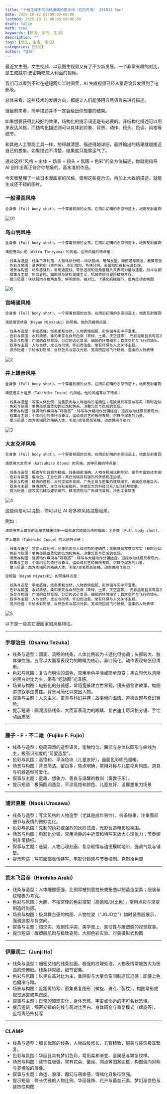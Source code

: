```yaml
---
title: "十组生成不同风格漫画的提示词（豆包可用） 251012 Sun"
date: 2025-10-12 08:00:00+08:00
lastmod: 2025-10-12 08:00:00+08:00
draft: false
math: true
keywords: [想法, 读书, 生活]
description: ""
tags: [想法, 生活, 笔记]
categories: [想法]
author: "猛犸"
---
```


最近文生图，文生视频、以及图生视频又有了不少新发展。一个非常有趣的对比，是生成威尔·史密斯吃意大利面的视频。

我们可以看到不过在短短两年半时间里，AI 生成视频已经从猎奇诡异发展到了电影级。

总体来看，这些技术的发展方向，都是让人们能够用自然语言来进行描述。

但目前来看，简单描述并不一定会给出你想要的结果。

如果想要获得比较好的效果，结构化的提示词还是有必要的。非结构化描述可以用来表达风格，而结构化描述则可以具体到对象、背景、动作、镜头、色调、风格等细节。

和其他人工智能工具一样，想得越清楚、描述得越详细，最终输出的结果就越接近自己的想象。如果描述不清楚，结果就只能靠运气了。

通过这样“风格 + 主体 + 场景 + 镜头 + 氛围 + 色彩”的全方位描述，你就能指导 AI 创作出真正符合你想象的、高水准的作品。

今天我整理了一些日本漫画家的风格，使用这些提示词，再加上大致的描述，就能生成还不错的图片。

### 一般漫画风格

```markdown
全身像 (Full body shot)。一个穿着校服的女孩，在雨后初晴的东京街道上，地面反射着霓虹灯的光芒，空气中弥漫着湿润的气息。
```

![01](https://1-1256632535.cos.ap-beijing.myqcloud.com/img/01.png)

### 鸟山明风格

```markdown
全身像 (Full body shot)。一个穿着校服的女孩，在雨后初晴的东京街道上，地面反射着霓虹灯的光芒，空气中弥漫着湿润的气息。

请使用鸟山明（Akira Toriyama）的风格。这种风格的特点是：

- 线条与造型：线条干净利落，人物体块分明——块状肌肉、硬朗发型。面部通常简洁、表情夸张。机械与道具设计具工业与趣味结合的“卡通机械”感。
- 色彩与氛围：基色鲜明（原色系）、对比强烈，色块分明。金属和机器有光泽处理。
- 场景与构图：动作感强烈，常用速度线、夸张透视和低角度镜头来表现力量与速度。战斗与冒险感十足。
- 叙事与主题：热血冒险、幽默感与轻松英雄主义，机械奇想与冒险精神并存。
- 提示短语：块状肌肉与棱角发型、鲜明原色，强对比、卡通化机械细节、低角度动态构图

```

![6](https://1-1256632535.cos.ap-beijing.myqcloud.com/img/6.png)

### 宫崎骏风格

```markdown
全身像 (Full body shot)。一个穿着校服的女孩，在雨后初晴的东京街道上，地面反射着霓虹灯的光芒，空气中弥漫着湿润的气息。

请使用宫崎骏（Hayao Miyazaki）的风格。他的风格特点是：

- 线条与造型：手绘感强，线条柔和自然，人物表情细腻、形体偏写实中带温柔。
- 色彩与氛围：水彩质感、柔和渐变与自然色调（草绿、土黄、天空蓝等），光影温暖且具有层次。
- 场景与构图：广阔的自然景观、分层的远近景深、细腻的环境细节；喜欢空旷与飞行的镜头。
- 叙事与主题：人与自然、成长与同情，怀旧而治愈，常有环保与人文关怀主题。
- 提示短语：手绘水彩质感、自然色系与层次光影、宽阔田园或飞行场景、温柔的人物表情

```

![2](https://1-1256632535.cos.ap-beijing.myqcloud.com/img/2.png)

### 井上雄彦风格

```markdown
全身像 (Full body shot)。一个穿着校服的女孩，在雨后初晴的东京街道上，地面反射着霓虹灯的光芒，空气中弥漫着湿润的气息。

请使用井上雄彦（Takehiko Inoue）的风格。他的风格有以下特点：

- 线条与造型：写实人体比例，注重肌肉与人体结构的准确性；笔触兼具写意与写实（有时近似毛笔或炭笔质感）。
- 色彩与氛围：单色墨感或柔和的低饱和色系，注重光影与质感的表现。
- 场景与构图：强调动作瞬间与“呼吸感”：特写与大幅动作分镜结合，透视与动线极具表现力。
- 叙事与主题：个体内心的修行与奋斗、运动或武艺的极限表现、沉静中爆发的力量。
- 提示短语：西方素描风的精确人体、毛笔/炭笔质感笔触、动态瞬间与张力

```

![3](https://1-1256632535.cos.ap-beijing.myqcloud.com/img/3.png)

### 大友克洋风格

```markdown
全身像 (Full body shot)。一个穿着校服的女孩，在雨后初晴的东京街道上，地面反射着霓虹灯的光芒，空气中弥漫着湿润的气息。

请使用大友克洋（Katsuhiro Otomo）的风格。这种风格的特点是：

- 线条与造型：极致写实且极为精细，线条细密准确，人物与机械比例写实，细节丰富到技术级别。
- 色彩与氛围：偏冷色、工业色调；黑白线稿具有强烈的质感和压迫感。
- 场景与构图：精确的透视、大尺度城市景观、广角全景与密集的建筑细节，画面信息量巨大。
- 叙事与主题：赛博朋克、末世与社会批判，冷峻宏大的科技乌托/反乌托邦叙事。
- 提示短语：超写实机械与建筑细节、精准透视与广角城市景观、冷色工业氛围

```

![4](https://1-1256632535.cos.ap-beijing.myqcloud.com/img/4.png)

这些风格可以混搭，你可以让 AI 将多种风格混搭起来。

例如：

```markdown
请使用井上雄彦的水墨笔触来绘制一幅充满宫崎骏风格的插画：全身像 (Full body shot)。一个穿着校服的女孩，在雨后初晴的东京街道上，地面反射着霓虹灯的光芒，空气中弥漫着湿润的气息。

井上雄彦（Takehiko Inoue）的风格特点是：

- 线条与造型：写实人体比例，注重肌肉与人体结构的准确性；笔触兼具写意与写实（有时近似毛笔或炭笔质感）。
- 色彩与氛围：单色墨感或柔和的低饱和色系，注重光影与质感的表现。
- 场景与构图：强调动作瞬间与“呼吸感”：特写与大幅动作分镜结合，透视与动线极具表现力。
- 叙事与主题：个体内心的修行与奋斗、运动或武艺的极限表现、沉静中爆发的力量。
- 提示短语：西方素描风的精确人体、毛笔/炭笔质感笔触、动态瞬间与张力

宫崎骏（Hayao Miyazaki）的风格特点是：

- 线条与造型：手绘感强，线条柔和自然，人物表情细腻、形体偏写实中带温柔。
- 色彩与氛围：水彩质感、柔和渐变与自然色调（草绿、土黄、天空蓝等），光影温暖且具有层次。
- 场景与构图：广阔的自然景观、分层的远近景深、细腻的环境细节；喜欢空旷与飞行的镜头。
- 叙事与主题：人与自然、成长与同情，怀旧而治愈，常有环保与人文关怀主题。
- 提示短语：手绘水彩质感、自然色系与层次光影、宽阔田园或飞行场景、温柔的人物表情

```

![5](https://1-1256632535.cos.ap-beijing.myqcloud.com/img/5.png)

以下是一些其它漫画家的风格特征。

---

### 手塚治虫（Osamu Tezuka）

- 线条与造型：圆润、流畅的线条，人体比例较为卡通化但协调；头部较大、肢体弹性强。五官以大而富表现力的眼睛为核心，鼻口简化。动作表现夸张但清晰。
- 色彩与氛围：复古而明快的调色，常用单色平涂或简单渐变；黑白时代以清晰的黑白对比为主，带有“老动画”光泽感。
- 场景与构图：电影化的分镜感，常用宽景建立世界观，镜头语言讲故事，构图讲求叙事连贯性。背景可简化以突出人物。
- 叙事与主题：人文主义、童真与科幻并存；故事倾向温情、道德议题与奇幻冒险。
- 提示短语：圆润流畅线条、大而富表现力的眼睛、复古迪士尼风格分镜、手绘动画质感

---

### 藤子・F・不二雄（Fujiko F. Fujio）

- 线条与造型：极简圆滑的造型语言，笔触均匀，面部与身体以圆形与曲线为主，极高识别度的“可爱造型”。
- 色彩与氛围：高饱和、平涂色块（儿童友好），画面色彩明亮温暖。
- 场景与构图：背景简洁、留白多，焦点明确，常用对称与儿童视角构图。道具与机器造型可爱化。
- 叙事与主题：童趣、想象力、善良与温馨的教训（寓教于乐）。
- 提示短语：极简圆润造型、平涂高饱和颜色、儿童友好、温馨想象力场景

---

### 浦沢直樹（Naoki Urasawa）

- 线条与造型：写实风格的人物造型（尤其是成年男性），线条稳重，注重面部细节与表情的微妙变化。
- 色彩与氛围：克制的色彩或强烈的灰阶过渡，光影营造电影般氛围。
- 场景与构图：电影化分镜，常用冷静的中近景和特写来放大心理张力；节奏控制非常精细。
- 叙事与主题：悬疑、人物心理刻画、复杂剧情与道德模糊地带，强调气氛与铺垫。
- 提示短语：写实面部表情特写、电影分镜感与节奏控制、克制冷色调

---

### 荒木飞吕彦（Hirohiko Araki）

- 线条与造型：人体雕塑感强、比例常被刻意拉长或扭曲以制造造型美；服装与纹理极为考究。
- 色彩与氛围：大胆、不按常理的色彩搭配（高饱和/对比色），常用点彩与渐变制造时尚感。
- 场景与构图：极具舞台感的构图、人物位姿（“JOJO立”）如时装秀般展示，强调造型与负空间。
- 叙事与主题：超现实、戏剧性冲突、美学至上、象征性与雕塑感的视觉叙事。
- 提示短语：雕塑般肌肉与极致姿势、大胆色彩实验、时装摄影式构图

---

### 伊藤润二（Junji Ito）

- 线条与造型：细密交错的线条刻画，极强的纹理处理，人物表情常被放大为扭曲的恐怖脸。线条非常细，细节密集。
- 色彩与氛围：以黑白高对比为主，重阴影与大量负空间制造压迫感；即便上色也偏冷与暗。
- 场景与构图：近距离特写、密集重复图形（螺旋、斑点、裂纹），构图常形成视觉迷宫或焦虑感。
- 叙事与主题：日常的超现实化、身体恐怖、宇宙或命运的不可名状恐惧。
- 提示短语：细密交错的刻线与高对比黑白、身体畸变与重复模式（螺旋等）、近距离恐怖特写

---

### CLAMP

- 线条与造型：细长优雅的线条，人物四肢修长、五官精致，服装与装饰极其繁复。
- 色彩与氛围：华丽且具有梦幻色彩，常用柔和渐变、金属感与繁复纹样。
- 场景与构图：装饰性极强，常有花朵、蕾丝、网点等图案边框，构图偏向对称与梦境般的层叠。
- 叙事与主题：命运、浪漫、魔幻与宿命感，情绪化且象征性强。
- 提示短语：修长优雅的人物比例、华丽装饰、花卉与蕾丝元素、梦幻渐变色与装饰性构图
